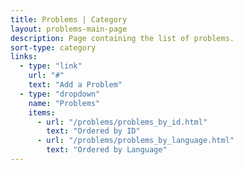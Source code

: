 ```yaml
---
title: Problems | Category
layout: problems-main-page
description: Page containing the list of problems.
sort-type: category
links:
  - type: "link"
    url: "#"
    text: "Add a Problem"
  - type: "dropdown"
    name: "Problems"
    items:
      - url: "/problems/problems_by_id.html"
        text: "Ordered by ID"
      - url: "/problems/problems_by_language.html"
        text: "Ordered by Language"
---
```

